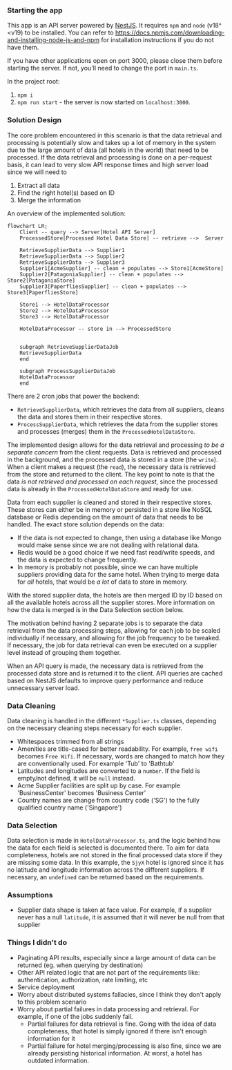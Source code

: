 ### Starting the app
This app is an API server powered by [NestJS](https://github.com/nestjs/nest). It requires `npm` and `node` (v18^ <v19) to be installed. You can refer to
https://docs.npmjs.com/downloading-and-installing-node-js-and-npm for installation instructions if you do not have them.

If you have other applications open on port 3000, please close them before starting the server. If not, you'll need to change the port in `main.ts`.

In the project root:
1. `npm i`
2. `npm run start` - the server is now started on `localhost:3000`. 

### Solution Design
The core problem encountered in this scenario is that the data retrieval and processing is potentially slow and takes up a lot of memory in the system
due to the large amount of data (all hotels in the world) that need to be processed. If the data retrieval and processing is done on a per-request basis, it can lead to
very slow API response times and high server load since we will need to 
1. Extract all data
2. Find the right hotel(s) based on ID
3. Merge the information

An overview of the implemented solution:
```mermaid
flowchart LR;
    Client -- query --> Server[Hotel API Server]
    ProcessedStore[Processed Hotel Data Store] -- retrieve -->  Server 

    RetrieveSupplierData --> Supplier1
    RetrieveSupplierData --> Supplier2
    RetrieveSupplierData --> Supplier3
    Supplier1[AcmeSupplier] -- clean + populates --> Store1[AcmeStore]
    Supplier2[PatagoniaSupplier] -- clean + populates --> Store2[PatagoniaStore]
    Supplier3[PaperfliesSupplier] -- clean + populates --> Store3[PaperfliesStore]

    Store1 --> HotelDataProcessor
    Store2 --> HotelDataProcessor
    Store3 --> HotelDataProcessor

    HotelDataProcessor -- store in --> ProcessedStore


    subgraph RetrieveSupplierDataJob
    RetrieveSupplierData
    end

    subgraph ProcessSupplierDataJob
    HotelDataProcessor
    end
```
There are 2 cron jobs that power the backend:
- `RetrieveSupplierData`,  which retrieves the data from all suppliers, cleans the data and stores them in their respective stores.
- `ProcessSupplierData`, which retrieves the data from the supplier stores and processes (merges) them in the `ProcessedHotelDataStore`.

The implemented design allows for the data retrieval and processing _to be a separate concern_ from the client requests.
Data is retrieved and processed in the background, and the processed data is stored in a store (the `write`). When a client makes a request (the `read`), the necessary data is retrieved from the store and returned to the client.
The key point to note is that the data _is not retrieved and processed on each request_, since the processed data is already in the `ProcessedHotelDataStore` and ready for use.

Data from each supplier is cleaned and stored in their respective stores. These stores can either be in memory or persisted in a store like NoSQL database or Redis depending
on the amount of data that needs to be handled. The exact store solution depends on the data: 
- If the data is not expected to change, then using a database like Mongo would make sense since we are not dealing with relational data.
- Redis would be a good choice if we need fast read/write speeds, and the data is expected to change frequently.
- In memory is probably not possible, since we can have multiple suppliers providing data for the same hotel. When trying 
  to merge data for _all_ hotels, that would be _a lot_ of data to store in memory.

With the stored supplier data, the hotels are then merged ID by ID based on all the available hotels across all the supplier stores. More information
on how the data is merged is in the Data Selection section below.

The motivation behind having 2 separate jobs is to separate the data retrieval from the data processing steps, allowing for each job to be scaled individually
if necessary, and allowing for the job frequency to be tweaked. If necessary, the job for data retrieval can even be executed on a supplier level
instead of grouping them together.

When an API query is made, the necessary data is retrieved from the processed data store and is returned it to the client. 
API queries are cached based on NestJS defaults to improve query performance and reduce unnecessary server load.

### Data Cleaning
Data cleaning is handled in the different `*Supplier.ts` classes, depending on the necessary cleaning steps necessary for each supplier.

- Whitespaces trimmed from all strings
- Amenities are title-cased for better readability. For example, `free wifi` becomes `Free Wifi`. If necessary, words are changed
  to match how they are conventionally used. For example 'Tub' to 'Bathtub'
- Latitudes and longitudes are converted to a `number`. If the field is empty/not defined, it will be `null` instead. 
- Acme Supplier facilities are split up by case. For example 'BusinessCenter' becomes 'Business Center'
- Country names are change from country code ('SG') to the fully qualified country name ('Singapore')

### Data Selection
Data selection is made in `HotelDataProcessor.ts`, and the logic behind how the data for each field is selected is documented there.
To aim for data completeness, hotels are not stored in the final processed data store if they are missing some data. In this
example, the `SjyX` hotel is ignored since it has no latitude and longitude information across the different suppliers.
If necessary, an `undefined` can be returned based on the requirements.

### Assumptions
- Supplier data shape is taken at face value. For example, if a supplier never has a null `latitude`, it is assumed that it will never be null from that supplier

### Things I didn't do
- Paginating API results, especially since a large amount of data can be returned (eg. when querying by destination)
- Other API related logic that are not part of the requirements like: authentication, authorization, rate limiting, etc
- Service deployment
- Worry about distributed systems fallacies, since I think they don't apply to this problem scenario
- Worry about partial failures in data processing and retrieval. For example, if one of the jobs suddenly fail.
  - Partial failures for data retrieval is fine. Going with the idea of data completeness, that hotel is simply ignored if there isn't enough information
    for it
  - Partial failure for hotel merging/processing is also fine, since we are already persisting historical information. At worst, a hotel has outdated information.
  
  
